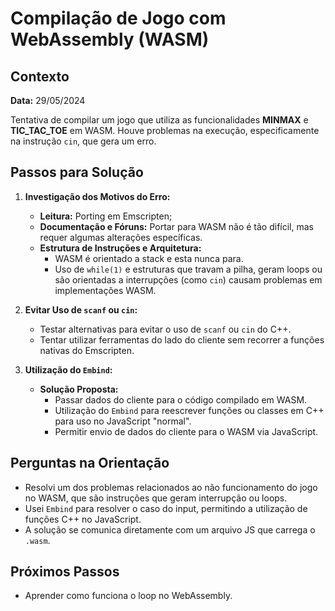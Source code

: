 # Compilação de Jogo com WebAssembly (WASM)

## Contexto
**Data:** 29/05/2024

Tentativa de compilar um jogo que utiliza as funcionalidades **MINMAX** e **TIC_TAC_TOE** em WASM. Houve problemas na execução, especificamente na instrução `cin`, que gera um erro. 

## Passos para Solução

1. **Investigação dos Motivos do Erro:**
    - **Leitura:** Porting em Emscripten;
    - **Documentação e Fóruns:** Portar para WASM não é tão difícil, mas requer algumas alterações específicas.
    - **Estrutura de Instruções e Arquitetura:**
        - WASM é orientado a stack e esta nunca para.
        - Uso de `while(1)` e estruturas que travam a pilha, geram loops ou são orientadas a interrupções (como `cin`) causam problemas em implementações WASM.

2. **Evitar Uso de `scanf` ou `cin`:**
    - Testar alternativas para evitar o uso de `scanf` ou `cin` do C++.
    - Tentar utilizar ferramentas do lado do cliente sem recorrer a funções nativas do Emscripten.

3. **Utilização do `Embind`:**
    - **Solução Proposta:**
        - Passar dados do cliente para o código compilado em WASM.
        - Utilização do `Embind` para reescrever funções ou classes em C++ para uso no JavaScript "normal".
        - Permitir envio de dados do cliente para o WASM via JavaScript.

## Perguntas na Orientação

- Resolvi um dos problemas relacionados ao não funcionamento do jogo no WASM, que são instruções que geram interrupção ou loops.
- Usei `Embind` para resolver o caso do input, permitindo a utilização de funções C++ no JavaScript.
- A solução se comunica diretamente com um arquivo JS que carrega o `.wasm`.

## Próximos Passos

- Aprender como funciona o loop no WebAssembly.
